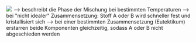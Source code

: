 ![](Pasted%20image%2020240628183806.png)
--> beschreibt die Phase der Mischung bei bestimmten Temperaturen 
--> bei "nicht idealer" Zusammensetzung: Stoff A oder B wird schneller fest und kristallisiert sich 
--> bei einer bestimmten Zusammensetzung (Eutektikum) erstarren beide Komponenten gleichzeitig, sodass A oder B nicht abgeschieden werden 